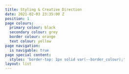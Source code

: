 ```yaml
---
title: Styling & Creative Direction
date: 2021-02-03 23:35:00 Z
position: 1
page colours:
  primary colour: black
  secondary colour: grey
  border colour: orange
  text colour: yellow
page navigation:
  is navigable: true
page special content:
  styles: 'border-top: 1px solid var(--border_colour);'
layout: list
---
```


<!-- style: width: 50vw; height: 50vw; border-radius: 100%; background-color: var(--text_colour); border: none; padding: 0; margin-top: 2; margin-bottom: 2rem; -->

<!-- break -->
